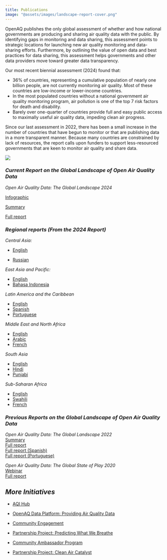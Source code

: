 ```yaml
---
title: Publications
image: "@assets/images/landscape-report-cover.png"
---
```

OpenAQ publishes the only global assessment of whether and how national governments are producing and sharing air quality data with the public. By identifying gaps in monitoring and data sharing, this assessment points to strategic locations for launching new air quality monitoring and data-sharing efforts. Furthermore, by outlining the value of open data and best practices for data sharing, this assessment helps governments and other data providers move toward greater data transparency.

Our most recent biennial assessment (2024) found that:

* 36% of countries, representing a cumulative population of nearly one billion people, are not currently monitoring air quality. Most of these countries are low-income or lower-income countries.
* In the most populated countries without a national government air quality monitoring program, air pollution is one of the top 7 risk factors for death and disability.
* Barely over one-quarter of countries provide full and easy public access to maximally useful air quality data, impeding clean air progress.

Since our last assessment in 2022, there has been a small increase in the number of countries that have begun to monitor or that are publishing data in a more transparent manner. Because many countries are constrained by lack of resources, the report calls upon funders to support less-resourced governments that are keen to monitor air quality and share data.

![](@assets/images/landscape-report-cover.png)

### *Current Report on the Global Landscape of Open Air Quality Data*

*Open Air Quality Data: The Global Landscape 2024*

[Infographic](https://documents.openaq.org/reports/Infographic-Open+Air+Quality+Data-The+Global+Landscape+2024.pdf)[](https://documents.openaq.org/reports/Infographic-Open+Air+Quality+Data-The+Global+Landscape+2024.pdf)

[Summary](https://documents.openaq.org/reports/Executive+Summary-Open+Air+Quality+Data-The+Global+Landscape+2024.pdf)

[Full report](https://documents.openaq.org/reports/Open+Air+Quality+Data-The+Global+Landscape+2024.pdf)

### *Regional reports (From the 2024 Report)*

*Central Asia:*

* [English](https://web.archive.org/web/20250625061734/https://documents.openaq.org/reports/OpenAQ+Data+Landscape+2024+Central+Asia_EN.pdf)
* [Russian](https://web.archive.org/web/20250625061734/https://documents.openaq.org/reports/OpenAQ+Data+Landscape+2024+Central+Asia_RU.pdf)

  [](https://web.archive.org/web/20250625061734/https://openaq.org/about/initiatives/publications/)

*East Asia and Pacific:*

* [English](https://web.archive.org/web/20250625061734/https://documents.openaq.org/reports/OpenAQ+Data+Landscape+2024+East+Asia+and+Pacific_EN.pdf)
* [Bahasa Indonesia](https://web.archive.org/web/20250625061734/https://documents.openaq.org/reports/OpenAQ+Data+Landscape+2024+East+Asia+and+Pacific_ID.pdf)

*Latin America and the Caribbean*

* [English](https://web.archive.org/web/20250625061734/https://documents.openaq.org/reports/OpenAQ+Data+Landscape+2024+LatAm_EN.pdf)
* [Spanish](https://web.archive.org/web/20250625061734/https://documents.openaq.org/reports/OpenAQ+Data+Landscape+2024+LatAm_ES.pdf)
* [Portuguese](https://web.archive.org/web/20250625061734/https://documents.openaq.org/reports/OpenAQ+Data+Landscape+2024+LatAm_PT.pdf)

*Middle East and North Africa*

* [English](https://web.archive.org/web/20250625061734/https://openaq.org/about/initiatives/publications/documents.openaq.org/reports/OpenAQ+Data+Landscape+2024+MENA_EN.pdf)
* [Arabic](https://web.archive.org/web/20250625061734/https://documents.openaq.org/reports/OpenAQ+Data+Landscape+2024+MENA_AR.pdf)
* [French](https://web.archive.org/web/20250625061734/https://documents.openaq.org/reports/OpenAQ+Data+Landscape+2024+MENA_FR.pdf)

*South Asia*

* [English](https://web.archive.org/web/20250625061734/https://documents.openaq.org/reports/OpenAQ+Data+Landscape+2024+South+Asia_EN.pdf)
* [Hindi](https://web.archive.org/web/20250625061734/https://documents.openaq.org/reports/OpenAQ+Data+Landscape+2024+South+Asia_HI.pdf)
* [Punjabi](https://web.archive.org/web/20250625061734/https://documents.openaq.org/reports/OpenAQ+Data+Landscape+2024+South+Asia_PA.pdf)

*Sub-Saharan Africa*

* [English](https://web.archive.org/web/20250625061734/https://documents.openaq.org/reports/OpenAQ+Data+Landscape+2024+Sub-Saharan+Africa_EN.pdf)
* [Swahili](https://web.archive.org/web/20250625061734/https://documents.openaq.org/reports/OpenAQ+Data+Landscape+2024+Sub-Saharan+Africa_SW.pdf)
* [French](https://web.archive.org/web/20250625061734/https://documents.openaq.org/reports/OpenAQ+Data+Landscape+2024+Sub-Saharan+Africa_FR.pdf)

### *Previous Reports on the Global Landscape of Open Air Quality Data*

*Open Air Quality Data: The Global Landscape 2022*\
[Summary](https://bit.ly/3uOSZXu)\
[Full report](https://documents.openaq.org/reports/Open+Air+Quality+Data+Global+Landscape+2022.pdf)\
[Full report (Spanish)](https://documents.openaq.org/reports/Open+Air+Quality+Data+x+The+Global+Landscape+SPA.pdf)\
[Full report (Portuguese)](https://documents.openaq.org/reports/Open+Air+Quality+Data+x+The+Global+Landscape+PT.pdf)

*Open Air Quality Data: The Global State of Play 2020*\
[Webinar](https://www.youtube.com/watch?v=sHg2TafhxsI&t=59s)\
[Full report](https://documents.openaq.org/reports/Open+Air+Quality+Data+Global+State+of+Play+2020.pdf)

[](https://documents.openaq.org/reports/Open+Air+Quality+Data+Global+State+of+Play+2020.pdf)

## *More Initiatives*

*   [AQI Hub](https://web.archive.org/web/20250625061734/https://openaq.org/about/initiatives/aqi-hub/)


*   [OpenAQ Data Platform: Providing Air Quality Data](https://web.archive.org/web/20250625061734/https://openaq.org/about/initiatives/openaq-data-platform/)


*   [Community Engagement](https://web.archive.org/web/20250625061734/https://openaq.org/about/initiatives/community-engagement/)


*   [Partnership Project: Predicting What We Breathe](https://web.archive.org/web/20250625061734/https://openaq.org/about/initiatives/pwwb/)


*   [Community Ambassador Program](https://web.archive.org/web/20250625061734/https://openaq.org/about/initiatives/community-ambassadors/)


*   [Partnership Project: Clean Air Catalyst](https://web.archive.org/web/20250625061734/https://openaq.org/about/initiatives/cac/)
